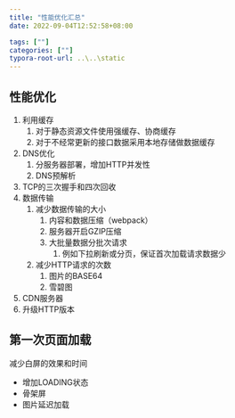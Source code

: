 ```yaml
---
title: "性能优化汇总"
date: 2022-09-04T12:52:58+08:00

tags: [""]
categories: [""]
typora-root-url: ..\..\static
---
```


## 性能优化

1. 利用缓存
   1. 对于静态资源文件使用强缓存、协商缓存
   2. 对于不经常更新的接口数据采用本地存储做数据缓存
2. DNS优化
   1. 分服务器部署，增加HTTP并发性
   2. DNS预解析
3. TCP的三次握手和四次回收
4. 数据传输
   1. 减少数据传输的大小
      1. 内容和数据压缩（webpack）
      2. 服务器开启GZIP压缩
      3. 大批量数据分批次请求
         1. 例如下拉刷新或分页，保证首次加载请求数据少
   2. 减少HTTP请求的次数
      1. 图片的BASE64
      2. 雪碧图
5. CDN服务器
6. 升级HTTP版本

## 第一次页面加载

减少白屏的效果和时间

- 增加LOADING状态
- 骨架屏
- 图片延迟加载